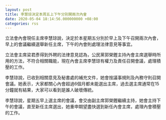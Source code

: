 ```yaml
---
layout: post
title: 李慧琼決定本周五上下午分別開兩次內會
date: 2020-05-04 18:14:56.000000000 +08:00
categories: rss
---
```


立法會內會現任主席李慧琼說，決定於本星期五分別於早上及下午召開兩次內會，早上的會議繼續選舉新任主席，下午的內會則處理法律意見等事宜。

立法會主席梁君彥得到外聘的法律意見認為，公民黨郭榮鏗主持內會主席選舉時所用的方法，不符合相關職能，現在內會主席李慧琼有權力及責任召開會議，處理積壓的工作。

李慧琼說，已收到相關意見及秘書處的補充文件，她會按議事規則及內務守則召開會議。她表示，大家都關心內會超過6個月都未能選出主席，過去選主席通常在15分鐘就有結果，大家可以看到是誰人破壞傳統。

李慧琼說，星期五早上選主席的會議，會交由副主席郭榮鏗繼續主持，她會主持下午的會議，直至新任主席選出，她重申期望盡快選到新任內會主席，處理內會積壓的工作。

